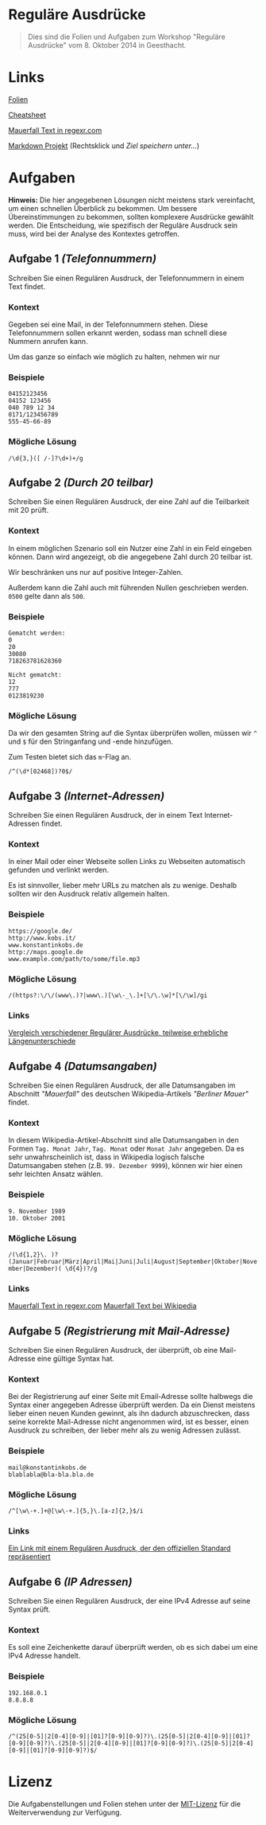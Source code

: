 # Reguläre Ausdrücke

> Dies sind die Folien und Aufgaben zum Workshop "Reguläre Ausdrücke" vom 8. Oktober 2014 in Geesthacht.

# Links

[Folien](http://konstantinkobs.github.io/RegEx)

[Cheatsheet](http://konstantinkobs.github.io/RegEx/Cheatsheet.pdf)

[Mauerfall Text in regexr.com](http://regexr.com/39l3i)

[Markdown Projekt](http://konstantinkobs.github.io/RegEx/Markdown%20Projekt/markdown.html) (Rechtsklick und *Ziel speichern unter...*)

# Aufgaben

**Hinweis:** Die hier angegebenen Lösungen nicht meistens stark vereinfacht, um einen schnellen Überblick zu bekommen. Um bessere Übereinstimmungen zu bekommen, sollten komplexere Ausdrücke gewählt werden. Die Entscheidung, wie spezifisch der Reguläre Ausdruck sein muss, wird bei der Analyse des Kontextes getroffen.

## Aufgabe 1 *(Telefonnummern)*

Schreiben Sie einen Regulären Ausdruck, der Telefonnummern in einem Text findet.

### Kontext

Gegeben sei eine Mail, in der Telefonnummern stehen. Diese Telefonnummern sollen erkannt werden, sodass man schnell diese Nummern anrufen kann.

Um das ganze so einfach wie möglich zu halten, nehmen wir nur

### Beispiele

```
04152123456
04152 123456
040 789 12 34
0171/123456789
555-45-66-89
```

### Mögliche Lösung

`/\d{3,}([ /-]?\d+)+/g`

## Aufgabe 2 *(Durch 20 teilbar)*

Schreiben Sie einen Regulären Ausdruck, der eine Zahl auf die Teilbarkeit mit 20 prüft.

### Kontext

In einem möglichen Szenario soll ein Nutzer eine Zahl in ein Feld eingeben können. Dann wird angezeigt, ob die angegebene Zahl durch 20 teilbar ist.

Wir beschränken uns nur auf positive Integer-Zahlen.

Außerdem kann die Zahl auch mit führenden Nullen geschrieben werden. `0500` gelte dann als `500`.

### Beispiele

```
Gematcht werden:
0
20
30080
718263781628360

Nicht gematcht:
12
777
0123819230
```

### Mögliche Lösung

Da wir den gesamten String auf die Syntax überprüfen wollen, müssen wir `^` und `$` für den Stringanfang und -ende hinzufügen.

Zum Testen bietet sich das `m`-Flag an.

`/^(\d*[02468])?0$/`

## Aufgabe 3 *(Internet-Adressen)*

Schreiben Sie einen Regulären Ausdruck, der in einem Text Internet-Adressen findet.

### Kontext

In einer Mail oder einer Webseite sollen Links zu Webseiten automatisch gefunden und verlinkt werden.

Es ist sinnvoller, lieber mehr URLs zu matchen als zu wenige. Deshalb sollten wir den Ausdruck relativ allgemein halten.

### Beispiele

```
https://google.de/
http://www.kobs.it/
www.konstantinkobs.de
http://maps.google.de
www.example.com/path/to/some/file.mp3
```

### Mögliche Lösung

`/(https?:\/\/(www\.)?|www\.)[\w\-_\.]+[\/\.\w]*[\/\w]/gi`

### Links

[Vergleich verschiedener Regulärer Ausdrücke, teilweise erhebliche Längenunterschiede](https://mathiasbynens.be/demo/url-regex)

## Aufgabe 4 *(Datumsangaben)*

Schreiben Sie einen Regulären Ausdruck, der alle Datumsangaben im Abschnitt *"Mauerfall"* des deutschen Wikipedia-Artikels *"Berliner Mauer"* findet.

### Kontext

In diesem Wikipedia-Artikel-Abschnitt sind alle Datumsangaben in den Formen `Tag. Monat Jahr`, `Tag. Monat` oder `Monat Jahr` angegeben. Da es sehr unwahrscheinlich ist, dass in Wikipedia logisch falsche Datumsangaben stehen (z.B. `99. Dezember 9999`), können wir hier einen sehr leichten Ansatz wählen.

### Beispiele

```
9. November 1989
10. Oktober 2001
```

### Mögliche Lösung

`/(\d{1,2}\. )?(Januar|Februar|März|April|Mai|Juni|Juli|August|September|Oktober|November|Dezember)( \d{4})?/g`

### Links

[Mauerfall Text in regexr.com](http://regexr.com/39l3i)
[Mauerfall Text bei Wikipedia](http://de.wikipedia.org/wiki/Berliner_Mauer#Mauerfall)

## Aufgabe 5 *(Registrierung mit Mail-Adresse)*

Schreiben Sie einen Regulären Ausdruck, der überprüft, ob eine Mail-Adresse eine gültige Syntax hat.

### Kontext

Bei der Registrierung auf einer Seite mit Email-Adresse sollte halbwegs die Syntax einer angegeben Adresse überprüft werden. Da ein Dienst meistens lieber einen neuen Kunden gewinnt, als ihn dadurch abzuschrecken, dass seine korrekte Mail-Adresse nicht angenommen wird, ist es besser, einen Ausdruck zu schreiben, der lieber mehr als zu wenig Adressen zulässt.

### Beispiele

```
mail@konstantinkobs.de
blablabla@bla-bla.bla.de
```

### Mögliche Lösung

`/^[\w\-+.]+@[\w\-+.]{5,}\.[a-z]{2,}$/i`

### Links

[Ein Link mit einem Regulären Ausdruck, der den offiziellen Standard repräsentiert](http://www.regular-expressions.info/email.html)

## Aufgabe 6 *(IP Adressen)*

Schreiben Sie einen Regulären Ausdruck, der eine IPv4 Adresse auf seine Syntax prüft.

### Kontext

Es soll eine Zeichenkette darauf überprüft werden, ob es sich dabei um eine IPv4 Adresse handelt.

### Beispiele

```
192.168.0.1
8.8.8.8
```

### Mögliche Lösung

`/^(25[0-5]|2[0-4][0-9]|[01]?[0-9][0-9]?)\.(25[0-5]|2[0-4][0-9]|[01]?[0-9][0-9]?)\.(25[0-5]|2[0-4][0-9]|[01]?[0-9][0-9]?)\.(25[0-5]|2[0-4][0-9]|[01]?[0-9][0-9]?)$/`

# Lizenz

Die Aufgabenstellungen und Folien stehen unter der [MIT-Lizenz](http://de.wikipedia.org/wiki/MIT-Lizenz) für die Weiterverwendung zur Verfügung.